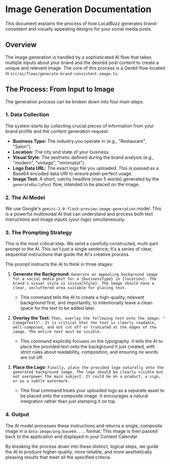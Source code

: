 # Image Generation Documentation

This document explains the process of how LocalBuzz generates brand-consistent and visually appealing designs for your social media posts.

## Overview

The image generation is handled by a sophisticated AI flow that takes multiple inputs about your brand and the desired post content to create a unique and relevant image. The core of this process is a Genkit flow located in `src/ai/flows/generate-brand-consistent-image.ts`.

## The Process: From Input to Image

The generation process can be broken down into four main steps:

### 1. Data Collection

The system starts by collecting crucial pieces of information from your brand profile and the content generation request:

- **Business Type:** The industry you operate in (e.g., "Restaurant", "Salon").
- **Location:** The city and state of your business.
- **Visual Style:** The aesthetic defined during the brand analysis (e.g., "modern", "vintage", "minimalist").
- **Logo Data URL:** The exact logo file you uploaded. This is passed as a Base64 encoded data URI to ensure pixel-perfect usage.
- **Image Text:** A short, catchy headline (max 5 words) generated by the `generateDailyPost` flow, intended to be placed on the image.

### 2. The AI Model

We use Google's `gemini-2.0-flash-preview-image-generation` model. This is a powerful multimodal AI that can understand and process both text instructions and image inputs (your logo) simultaneously.

### 3. The Prompting Strategy

This is the most critical step. We send a carefully constructed, multi-part prompt to the AI. This isn't just a single sentence; it's a series of clear, sequential instructions that guide the AI's creative process.

The prompt instructs the AI to think in three stages:

1.  **Generate the Background:** `Generate an appealing background image for a social media post for a {businessType} in {location}. The brand's visual style is {visualStyle}. The image should have a clear, uncluttered area suitable for placing text.`
    - This command tells the AI to create a high-quality, relevant background first, and importantly, to intentionally leave a clean space for the text to be added later.

2.  **Overlay the Text:** `Then, overlay the following text onto the image: "{imageText}". It is critical that the text is clearly readable, well-composed, and not cut off or truncated at the edges of the image. The entire text must be visible.`
    - This command explicitly focuses on the typography. It tells the AI to place the provided text onto the background it just created, with strict rules about readability, composition, and ensuring no words are cut off.

3.  **Place the Logo:** `Finally, place the provided logo naturally onto the generated background image. The logo should be clearly visible but not overpower the main subject. It could be on a product, a sign, or as a subtle watermark.`
    - This final command treats your uploaded logo as a separate asset to be placed onto the composite image. It encourages a natural integration rather than just stamping it on top.

### 4. Output

The AI model processes these instructions and returns a single, composite image in a `data:image/png;base64,...` format. This image is then passed back to the application and displayed in your Content Calendar.

By breaking the process down into these distinct, logical steps, we guide the AI to produce higher-quality, more reliable, and more aesthetically pleasing results that meet all the specified criteria.
